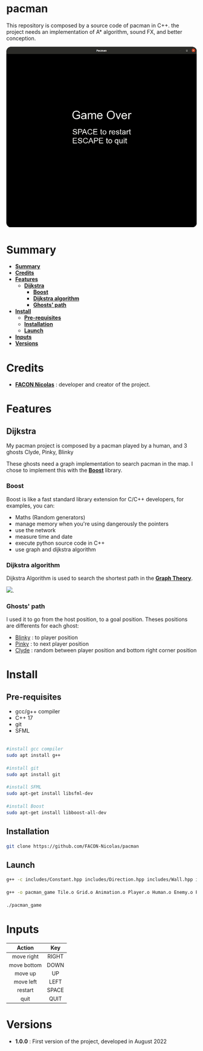 # pacman

This repository is composed by a source code of pacman in C++. the project needs an implementation of A* algorithm, sound FX, and better conception.

![](https://raw.githubusercontent.com/FACON-Nicolas/FACON-Nicolas/main/resources/pacman.gif)

# Summary

* **[Summary](#summary)**
* **[Credits](#credits)**
* **[Features](#features)**
    * **[Dijkstra](#dijkstra)**
        * **[Boost](#boost)**
        * **[Dijkstra algorithm](#dijkstra-algorithm)**
        * **[Ghosts' path](#ghosts-path)**
* **[Install](#install)**
    * **[Pre-requisites](#pre-requisites)**
    * **[Installation](#installation)**
    * **[Launch](#launch)**
* **[Inputs](#inputs)**
* **[Versions](#versions)**

# Credits

 * **[FACON Nicolas](github.com/FACON-Nicolas)** : developer and creator of the project.

# Features

## Dijkstra

My pacman project is composed by a pacman played by a human, and 3 ghosts Clyde, Pinky, Blinky

These ghosts need a graph implementation to search pacman in the map. I chose to implement this with the **[Boost](boost.org)** library.

### Boost 
Boost is like a fast standard library extension for C/C++ developers, for examples, you can:
 + Maths (Random generators)
 + manage memory when you're using dangerously the pointers
 + use the network
 + measure time and date
 + execute python source code in C++ 
 + use graph and dijkstra algorithm

### Dijkstra algorithm

Dijkstra Algorithm is used to search the shortest path in the **[Graph Theory](https://fr.wikipedia.org/wiki/Théorie_des_graphes)**.

![](https://upload.wikimedia.org/wikipedia/commons/d/d1/Yen%27s_K-Shortest_Path_Algorithm%2C_K%3D3%2C_A_to_F.gif?20121130050940).

### Ghosts' path

I used it to go from the host position, to a goal position.
Theses positions are differents for each ghost:
 + [Blinky](https://pacman.fandom.com/wiki/Blinky) : to player position
 + [Pinky](https://pacman.fandom.com/wiki/Pinky) : to next player position
 + [Clyde](https://pacman.fandom.com/wiki/Clyde) : random between player position and bottom right corner position 

# Install

## Pre-requisites

 + gcc/g++ compiler 
 + C++ 17
 + git 
 + SFML

 ```sh

 #install gcc compiler
 sudo apt install g++

 #install git
 sudo apt install git

 #install SFML
 sudo apt-get install libsfml-dev

 #install Boost
 sudo apt-get install libboost-all-dev

 ```

## Installation

 ```sh
 git clone https://github.com/FACON-Nicolas/pacman
 ```

## Launch

```sh
g++ -c includes/Constant.hpp includes/Direction.hpp includes/Wall.hpp includes/PacGum.hpp sources/Tile.cpp sources/Grid.cpp sources/Animation.cpp sources/Player.cpp sources/Human.cpp sources/Enemy.cpp sources/Pacman.cpp -std=c++17

g++ -o pacman_game Tile.o Grid.o Animation.o Player.o Human.o Enemy.o Pacman.o -lsfml-graphics -lsfml-window -lsfml-system

./pacman_game
```

# Inputs 

|    Action   |  Key  |
| :---------: | :---: |
|  move right | RIGHT |
| move bottom | DOWN  |
|    move up  |   UP  |
|  move left  |  LEFT |
|   restart   | SPACE |
|     quit    |  QUIT |


# Versions

 * **1.0.0** : First version of the project, developed in August 2022
 
